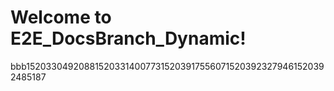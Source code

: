# Welcome to E2E_DocsBranch_Dynamic!
bbb15203304920881520331400773152039175560715203923279461520392485187